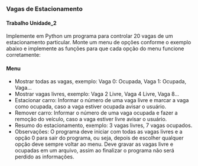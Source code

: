 <h3>Vagas de Estacionamento</h3>

<h4>Trabalho Unidade_2</h4>

<p>
Implemente em Python um programa para controlar 20 vagas de um estacionamento particular. Monte
um menu de opções conforme o exemplo abaixo e implemente as funções para que cada opção do menu
funcione corretamente:
</p>

<h4>Menu</h4>

<ul>
  <li>Mostrar todas as vagas, exemplo: Vaga 0: Ocupada, Vaga 1: Ocupada, Vaga...</li>
  <li>Mostrar vagas livres, exemplo: Vaga 2 Livre, Vaga 4 Livre, Vaga 8... </li>
  <li>Estacionar carro: Informar o número de uma vaga livre e marcar a vaga como ocupada, caso a vaga estiver ocupada avisar o usuário.</li>
  <li>Remover carro: Informar o número de uma vaga ocupada e fazer a remoção do veículo, caso a vaga estiver livre avisar o usuário.</li>
  <li>Resumo do estacionamento, exemplo: 3 vagas livres, 7 vagas ocupados.</li>
  <li>Observações: O programa deve iniciar com todas as vagas livres e a opção 0 para sair do programa, ou seja,
      depois de escolher qualquer opção deve sempre voltar ao menu. Deve gravar as vagas livre e ocupadas em um
      arquivo, assim ao finalizar o programa não será perdido as informações.</li>
</ul>
